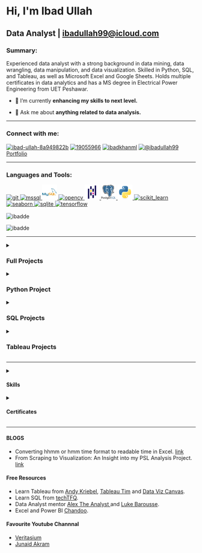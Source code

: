 #  Hi, I'm Ibad Ullah
## Data Analyst | [ibadullah99@icloud.com](mailto:ibadullah99@icloud.com)

### Summary:
Experienced data analyst with a strong background in data mining, data wrangling, data manipulation, and data visualization. Skilled in Python, SQL, and Tableau, as well as Microsoft Excel and Google Sheets. Holds multiple certificates in data analytics and has a MS degree in Electrical Power Engineering from UET Peshawar.



- 🌱 I’m currently **enhancing my skills to next level.**

- 💬 Ask me about **anything related to data analysis.**

--- 

<h3 align="left">Connect with me:</h3>
<p align="left">
<a href="https://linkedin.com/in/ibad-ullah-8a949822b" target="blank"><img align="center" src="https://raw.githubusercontent.com/rahuldkjain/github-profile-readme-generator/master/src/images/icons/Social/linked-in-alt.svg" alt="ibad-ullah-8a949822b" height="30" width="40" /></a>
<a href="https://stackoverflow.com/users/19055966" target="blank"><img align="center" src="https://raw.githubusercontent.com/rahuldkjain/github-profile-readme-generator/master/src/images/icons/Social/stack-overflow.svg" alt="19055966" height="30" width="40" /></a>
<a href="https://kaggle.com/ibadkhanml" target="blank"><img align="center" src="https://raw.githubusercontent.com/rahuldkjain/github-profile-readme-generator/master/src/images/icons/Social/kaggle.svg" alt="ibadkhanml" height="30" width="40" /></a>
<a href="https://medium.com/@ibadullah99" target="blank"><img align="center" src="https://raw.githubusercontent.com/rahuldkjain/github-profile-readme-generator/master/src/images/icons/Social/medium.svg" alt="@ibadullah99" height="30" width="40" /></a>
 <a href="https://ibadde.github.io/IbadKhan.github.io/"> Portfolio </a>
</p>

---

<h3 align="left">Languages and Tools:</h3>
<p align="left"> <a href="https://git-scm.com/" target="_blank" rel="noreferrer"> <img src="https://www.vectorlogo.zone/logos/git-scm/git-scm-icon.svg" alt="git" width="40" height="40"/> </a> <a href="https://www.microsoft.com/en-us/sql-server" target="_blank" rel="noreferrer"> <img src="https://www.svgrepo.com/show/303229/microsoft-sql-server-logo.svg" alt="mssql" width="40" height="40"/> </a> <a href="https://www.mysql.com/" target="_blank" rel="noreferrer"> <img src="https://raw.githubusercontent.com/devicons/devicon/master/icons/mysql/mysql-original-wordmark.svg" alt="mysql" width="40" height="40"/> </a> <a href="https://opencv.org/" target="_blank" rel="noreferrer"> <img src="https://www.vectorlogo.zone/logos/opencv/opencv-icon.svg" alt="opencv" width="40" height="40"/> </a> <a href="https://pandas.pydata.org/" target="_blank" rel="noreferrer"> <img src="https://raw.githubusercontent.com/devicons/devicon/2ae2a900d2f041da66e950e4d48052658d850630/icons/pandas/pandas-original.svg" alt="pandas" width="40" height="40"/> </a> <a href="https://www.postgresql.org" target="_blank" rel="noreferrer"> <img src="https://raw.githubusercontent.com/devicons/devicon/master/icons/postgresql/postgresql-original-wordmark.svg" alt="postgresql" width="40" height="40"/> </a> <a href="https://www.python.org" target="_blank" rel="noreferrer"> <img src="https://raw.githubusercontent.com/devicons/devicon/master/icons/python/python-original.svg" alt="python" width="40" height="40"/> </a> <a href="https://scikit-learn.org/" target="_blank" rel="noreferrer"> <img src="https://upload.wikimedia.org/wikipedia/commons/0/05/Scikit_learn_logo_small.svg" alt="scikit_learn" width="40" height="40"/> </a> <a href="https://seaborn.pydata.org/" target="_blank" rel="noreferrer"> <img src="https://seaborn.pydata.org/_images/logo-mark-lightbg.svg" alt="seaborn" width="40" height="40"/> </a> <a href="https://www.sqlite.org/" target="_blank" rel="noreferrer"> <img src="https://www.vectorlogo.zone/logos/sqlite/sqlite-icon.svg" alt="sqlite" width="40" height="40"/> </a> <a href="https://www.tensorflow.org" target="_blank" rel="noreferrer"> <img src="https://www.vectorlogo.zone/logos/tensorflow/tensorflow-icon.svg" alt="tensorflow" width="40" height="40"/> </a> </p>





<p><img align="center" src="https://github-readme-streak-stats.herokuapp.com/?user=ibadde&" alt="ibadde" /></p>
<p align="left"> <img src="https://komarev.com/ghpvc/?username=ibadde&label=Profile%20views&color=0e75b6&style=flat" alt="ibadde" /> </p>


---

<details>
 <summary><h3> Full Projects </h3></summary>
 
- Comparing San Francisco and New York Citibike Usage Patterns: A BigQuery Analysis and Visualization
- Extracting data for Pakistan Super League and then finding insights. 
 
</details>

<details>
 <summary><h3>Python Project</h3></summary>

- Helped a cycling company convert casual riders to membership riders.  
- Scraped data from IMDB using Beautiful Soup to analyze top 250 movies.
- Extracted data from various websites to analyze PSL matches from 2016 to 2022.
- Analyzed Netflix data to understand age recommendations, country preferences, and genre popularity.
- Conducted an analysis of data science salaries.
- Represented European soccer data using visual statistics. 
  
</details>
  

<details>
  <summary><h3>SQL Projects</h3></summary>

- Created a schema for a Bus Rapid Transport (BRT) service in Peshawar.
- Cleaned a dataset of Bangalore house prices.
- Analyzed data from a European soccer database.
- Conducted an analysis of nuclear warhead data. 
- 8 Week SQL Challenge by Danny Ma. [Click Here](https://ibadde.github.io/Ibadullah.github.io/sqlchallenge.html)

</details>



<details>
  <summary><h3>Tableau Projects</h3></summary>

- Created a dashboard to analyze Berkshire Hathaway Holdings from 1994 to 2022.
- Created a visualization of the Human Development Report.
- USA/Foreign FDA inspection.
- How good are Americans Perceiving Demographics.
- Sprocket Central Pty Ltd Sales.
- Gender Gap in Govt Sector of Pakistan.
- An Analysis of Late Shipments at FedEx: Insights and Recommendations
- Tracking United States Migration

</details>

---


<details>
  <summary><h4>Skills</h4></summary>

- Strong proficiency in Microsoft Excel and Google Sheets.
- Experience with SQL (DDL, DQL, DML).
- Proficient in Power BI and Tableau.
- Strong knowledge of Python (Pandas, NumPy, Matplotlib, Seaborn).
- Experience with data wrangling, data manipulation, and data visualization.
- Skilled in exploratory data analysis and data mining.
- Proficient in data-driven decision making and ETL.
- Familiarity with Git and Github.
</details>

 <details>
  <summary><h4>Certificates</h4></summary>
  
- Google Data Analytics Certification (Coursera)
- MYSQL (HackerRank)
- Professional Data Analyst (Datacamp)
- Data Analyst with Python (Datacamp)
- Tableau (Great Learning)
- PostgreSQL (Datacamp)
</details>

---

#### BLOGS
- Converting hhmm or hmm time format to readable time in Excel. [link](https://medium.com/@ibadullah99/converting-hhmm-or-hmm-time-format-to-readable-time-in-excel-2503a190714d)
- From Scraping to Visualization: An Insight into my PSL Analysis Project. [link](https://medium.com/@ibadullah99/from-scraping-to-visualization-an-insight-into-my-psl-analysis-project-2bb53ed8c221)


#### Free Resources
- Learn Tableau from [Andy Kriebel](https://www.youtube.com/@vizwiz), [Tableau Tim](https://www.youtube.com/@TableauTim) and [Data Viz Canvas](https://www.youtube.com/@DataVizCanvas).
- Learn SQL from [techTFQ](https://www.youtube.com/@techTFQ).
- Data Analyst mentor [Alex The Analyst ](https://www.youtube.com/@AlexTheAnalyst) and [Luke Barousse](https://www.youtube.com/@LukeBarousse).
- Excel and Power BI [Chandoo](https://www.youtube.com/@chandoo_).


#### Favourite Youtube Channnal
- [Veritasium](https://www.youtube.com/@veritasium)
- [Junaid Akram](https://www.youtube.com/@GanjiSwag)
